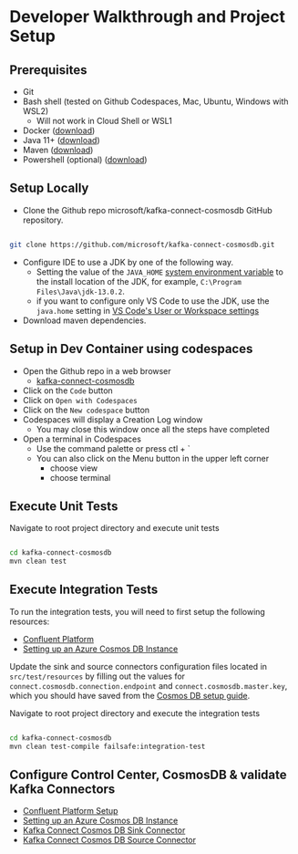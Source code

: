 # Developer Walkthrough and Project Setup

## Prerequisites

- Git
- Bash shell (tested on Github Codespaces, Mac, Ubuntu, Windows with WSL2)
  - Will not work in Cloud Shell or WSL1
- Docker ([download](https://www.docker.com/products/docker-desktop))
- Java 11+ ([download](https://www.oracle.com/java/technologies/javase-jdk11-downloads.html))
- Maven ([download](https://maven.apache.org/download.cgi))
- Powershell (optional) ([download](https://docs.microsoft.com/en-us/powershell/scripting/install/installing-powershell))

## Setup Locally

- Clone the Github repo microsoft/kafka-connect-cosmosdb GitHub repository.
  
```bash

git clone https://github.com/microsoft/kafka-connect-cosmosdb.git

```

- Configure IDE to use a JDK by one of the following way.
  - Setting the value of the `JAVA_HOME` [system environment variable](https://docs.oracle.com/cd/E19182-01/821-0917/inst_jdk_javahome_t/index.html) to the install location of the JDK, for example, `C:\Program Files\Java\jdk-13.0.2`.
  - if you want to configure only VS Code to use the JDK, use the `java.home` setting in [VS Code's User or Workspace settings](https://code.visualstudio.com/docs/getstarted/settings)
- Download maven dependencies.

## Setup in Dev Container using codespaces

- Open the Github repo in a web browser
  - [kafka-connect-cosmosdb](https://github.com/microsoft/kafka-connect-cosmosdb)
- Click on the `Code` button
- Click on `Open with Codespaces`
- Click on the `New codespace` button
- Codespaces will display a Creation Log window
  - You may close this window once all the steps have completed
- Open a terminal in Codespaces
  - Use the command palette or press ctl + `
  - You can also click on the Menu button in the upper left corner
    - choose view
    - choose terminal

## Execute Unit Tests

Navigate to root project directory and execute unit tests

```bash

cd kafka-connect-cosmosdb
mvn clean test

```

## Execute Integration Tests

To run the integration tests, you will need to first setup the following resources:

- [Confluent Platform](doc/Confluent_Platform_Setup.md)
- [Setting up an Azure Cosmos DB Instance](doc/CosmosDB_Setup.md)

Update the sink and source connectors configuration files located in `src/test/resources` by filling out the values for `connect.cosmosdb.connection.endpoint` and `connect.cosmosdb.master.key`, which you should have saved from the [Cosmos DB setup guide](doc/CosmosDB_Setup.md).

Navigate to root project directory and execute the integration tests

```bash

cd kafka-connect-cosmosdb
mvn clean test-compile failsafe:integration-test

```

## Configure Control Center, CosmosDB & validate Kafka Connectors

- [Confluent Platform Setup](doc/Confluent_Platform_Setup.md)
- [Setting up an Azure Cosmos DB Instance](doc/CosmosDB_Setup.md)
- [Kafka Connect Cosmos DB Sink Connector](doc/README_Sink.md)
- [Kafka Connect Cosmos DB Source Connector](doc/README_Source.md)
